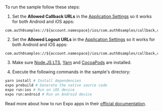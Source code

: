 To run the sample follow these steps:

1) Set the **Allowed Callback URLs** in the [Application Settings](${manage_url}/#/applications/${account.clientId}/settings) so it works for both Android and iOS apps:
```text
com.auth0samples://${account.namespace}/ios/com.auth0samples/callback,com.auth0samples://${account.namespace}/android/com.auth0samples/callback
```

2) Set the **Allowed Logout URLs** in the [Application Settings](${manage_url}/#/applications/${account.clientId}/settings) so it works for both Android and iOS apps:
```text
com.auth0samples://${account.namespace}/ios/com.auth0samples/callback,com.auth0samples://${account.namespace}/android/com.auth0samples/callback
```

3) Make sure [Node.JS LTS](https://nodejs.org/en/download/), [Yarn](https://yarnpkg.com/lang/en/docs/install/) and [CocoaPods](http://guides.cocoapods.org/using/getting-started.html) are installed. 

4) Execute the following commands in the sample's directory:

```bash
yarn install # Install dependencies
expo prebuild # Generate the native source code
expo run:ios # Run on iOS device
expo run:android # Run on Android device
```

Read more about how to run Expo apps in their [official documentation](https://docs.expo.dev/workflow/expo-cli/#compiling).